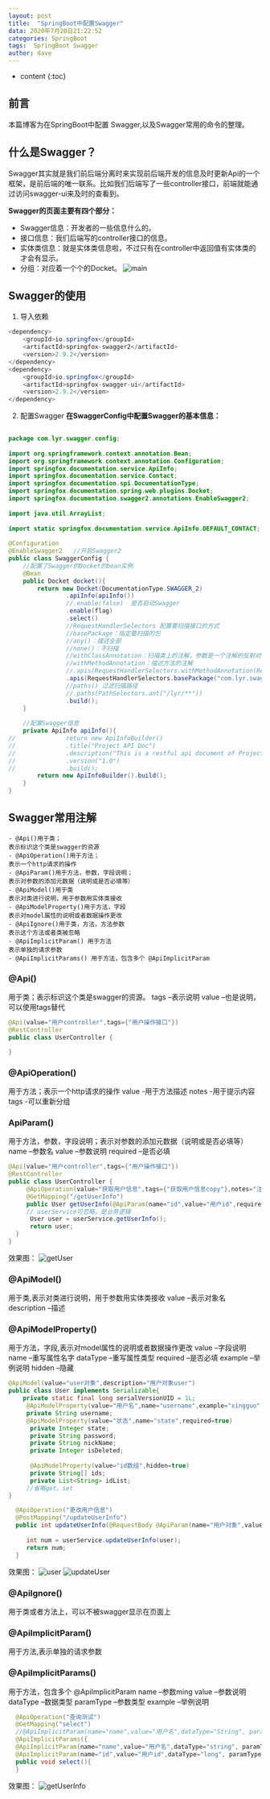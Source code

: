 ```yaml
---
layout: post
title:  "SpringBoot中配置Swagger"
data: 2020年7月20日21:22:52
categories: SpringBoot
tags:  SpringBoot Swagger
author: dave
---
```


* content
{:toc}
## 前言
本篇博客为在SpringBoot中配置 Swagger,以及Swagger常用的命令的整理。




## 什么是Swagger？
Swagger其实就是我们前后端分离时来实现前后端开发的信息及时更新Api的一个框架，是前后端的唯一联系。比如我们后端写了一些controller接口，前端就能通过访问swagger-ui来及时的查看到。

**Swagger的页面主要有四个部分：**

- Swagger信息：开发者的一些信息什么的。
- 接口信息：我们后端写的controller接口的信息。
- 实体类信息：就是实体类信息啦，不过只有在controller中返回值有实体类的才会有显示。
- 分组：对应着一个个的Docket。
![main](https://github.com/dave0824/dave0824.github.io/blob/master/asset/springboot/swagger/main.png?raw=true)

## Swagger的使用
1. 导入依赖
```java
<dependency>
    <groupId>io.springfox</groupId>
    <artifactId>springfox-swagger2</artifactId>
    <version>2.9.2</version>
</dependency>
<dependency>
    <groupId>io.springfox</groupId>
    <artifactId>springfox-swagger-ui</artifactId>
    <version>2.9.2</version>
</dependency>
```
2. 配置Swagger
**在SwaggerConfig中配置Swagger的基本信息：**
```java
​
package com.lyr.swagger.config;
 
import org.springframework.context.annotation.Bean;
import org.springframework.context.annotation.Configuration;
import springfox.documentation.service.ApiInfo;
import springfox.documentation.service.Contact;
import springfox.documentation.spi.DocumentationType;
import springfox.documentation.spring.web.plugins.Docket;
import springfox.documentation.swagger2.annotations.EnableSwagger2;
 
import java.util.ArrayList;
 
import static springfox.documentation.service.ApiInfo.DEFAULT_CONTACT;
 
@Configuration
@EnableSwagger2   //开启Swagger2
public class SwaggerConfig {
    //配置了Swagger的Docket的bean实例
    @Bean
    public Docket docket(){
        return new Docket(DocumentationType.SWAGGER_2)
                .apiInfo(apiInfo())
                //.enable(false)  是否启动Swagger
                .enable(flag)
                .select()
                //RequestHandlerSelectors 配置要扫描接口的方式
                //basePackage：指定要扫描的包
                //any()：描述全部
                //none()：不扫描
                //withClassAnnotation：扫描类上的注解，参数是一个注解的反射对象
                //withMethodAnnotation：描述方法的注解
                //.apis(RequestHandlerSelectors.withMethodAnnotation(RequestMapping.class))
                .apis(RequestHandlerSelectors.basePackage("com.lyr.swagger.controller"))
                //paths() 过滤扫描路径
                //.paths(PathSelectors.ant("/lyr/**"))
                .build();
    }
 
    //配置Swagger信息
    private ApiInfo apiInfo(){
//           	return new ApiInfoBuilder()
//    			.title("Project API Doc")
//    			.description("This is a restful api document of Project.")
//    			.version("1.0")
//    			.build();
        return new ApiInfoBuilder().build();
    }
}
```
## Swagger常用注解
```
- @Api()用于类； 
表示标识这个类是swagger的资源 
- @ApiOperation()用于方法； 
表示一个http请求的操作 
- @ApiParam()用于方法，参数，字段说明； 
表示对参数的添加元数据（说明或是否必填等） 
- @ApiModel()用于类 
表示对类进行说明，用于参数用实体类接收 
- @ApiModelProperty()用于方法，字段 
表示对model属性的说明或者数据操作更改 
- @ApiIgnore()用于类，方法，方法参数 
表示这个方法或者类被忽略 
- @ApiImplicitParam() 用于方法 
表示单独的请求参数 
- @ApiImplicitParams() 用于方法，包含多个 @ApiImplicitParam
```
### @Api()
用于类；表示标识这个类是swagger的资源。 
tags –表示说明 
value –也是说明，可以使用tags替代
```java
@Api(value="用户controller",tags={"用户操作接口"})
@RestController
public class UserController {

}
```
### @ApiOperation()
用于方法；表示一个http请求的操作 
value -用于方法描述 
notes -用于提示内容 
tags -可以重新分组
### ApiParam()
用于方法，参数，字段说明；表示对参数的添加元数据（说明或是否必填等） 
name –参数名 
value –参数说明 
required –是否必填
```java
@Api(value="用户controller",tags={"用户操作接口"})
@RestController
public class UserController {
     @ApiOperation(value="获取用户信息",tags={"获取用户信息copy"},notes="注意问题点")
     @GetMapping("/getUserInfo")
     public User getUserInfo(@ApiParam(name="id",value="用户id",required=true) Long id,@ApiParam(name="username",value="用户名") String username) {
     // userService可忽略，是业务逻辑
      User user = userService.getUserInfo();
      return user;
  }
}
```
效果图：
![getUser](https://github.com/dave0824/dave0824.github.io/blob/master/asset/springboot/swagger/getUser.png?raw=true)
### @ApiModel()
用于类,表示对类进行说明，用于参数用实体类接收 
value –表示对象名 
description –描述 
### @ApiModelProperty()
用于方法，字段,表示对model属性的说明或者数据操作更改 
value –字段说明 
name –重写属性名字 
dataType –重写属性类型 
required –是否必填 
example –举例说明 
hidden –隐藏

```java
@ApiModel(value="user对象",description="用户对象user")
public class User implements Serializable{
    private static final long serialVersionUID = 1L;
     @ApiModelProperty(value="用户名",name="username",example="xingguo")
     private String username;
     @ApiModelProperty(value="状态",name="state",required=true)
      private Integer state;
      private String password;
      private String nickName;
      private Integer isDeleted;
 
      @ApiModelProperty(value="id数组",hidden=true)
      private String[] ids;
      private List<String> idList;
     //省略get、set
}
```
```java
  @ApiOperation("更改用户信息")
  @PostMapping("/updateUserInfo")
  public int updateUserInfo(@RequestBody @ApiParam(name="用户对象",value="传入json格式",required=true) User user){
 
     int num = userService.updateUserInfo(user);
     return num;
  }
```
效果图：
![user](https://github.com/dave0824/dave0824.github.io/blob/master/asset/springboot/swagger/user.png?raw=true)
![updateUser](https://github.com/dave0824/dave0824.github.io/blob/master/asset/springboot/swagger/updateUser.png?raw=true)
### @ApiIgnore()
用于类或者方法上，可以不被swagger显示在页面上
### @ApiImplicitParam() 
用于方法,表示单独的请求参数 
### @ApiImplicitParams()
用于方法，包含多个 @ApiImplicitParam 
name –参数ming 
value –参数说明 
dataType –数据类型 
paramType –参数类型 
example –举例说明

```java
  @ApiOperation("查询测试")
  @GetMapping("select")
  //@ApiImplicitParam(name="name",value="用户名",dataType="String", paramType = "query")
  @ApiImplicitParams({
  @ApiImplicitParam(name="name",value="用户名",dataType="string", paramType = "query",example="xingguo"),
  @ApiImplicitParam(name="id",value="用户id",dataType="long", paramType = "query")})
  public void select(){
  }
```
效果图：
![getUserInfo](https://github.com/dave0824/dave0824.github.io/blob/master/asset/springboot/swagger/getUserInfo.png?raw=true)
